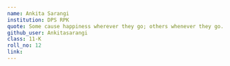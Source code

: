 ```yaml
---
name: Ankita Sarangi
institution: DPS RPK
quote: Some cause happiness wherever they go; others whenever they go. -Oscar Wilde
github_user: Ankitasarangi
class: 11-K
roll_no: 12
link: 
---
```

